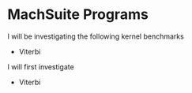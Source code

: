 # MachSuite Programs

I will be investigating the following kernel benchmarks

* Viterbi

I will first investigate

* Viterbi